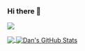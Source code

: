 ### Hi there 👋

<!--
**mukanov8/mukanov8** is a ✨ _special_ ✨ repository because its `README.md` (this file) appears on your GitHub profile.

Here are some ideas to get you started:

- 🔭 I’m currently working on ...
- 🌱 I’m currently learning ...
- 👯 I’m looking to collaborate on ...
- 🤔 I’m looking for help with ...
- 💬 Ask me about ...
- 📫 How to reach me: ...
- 😄 Pronouns: ...
- ⚡ Fun fact: ...
-->

[![](https://github-readme-stats.vercel.app/api?username=mukanov8)](https://github.com/mukanov8/mukanov8)

<a href="https://github.com/mukanov8/mukanov8">
  <img align="center" src="https://github-readme-stats.vercel.app/api/top-langs/?username=mukanov8&hide=html&bg_color=031a1f&title_color=bdddff&text_color=44a7c4&icon_color=0e6b7f" />
</a>

<a href="https://github.com/mukanov8/mukanov8">
  <img align="center" src="https://github-readme-stats.vercel.app/api?username=mukanov8&show_icons=true&show_owner=true&line_height=27&count_private=true&include_all_commits=true&title_color=bdddff&text_color=1cd6ff&icon_color=ef8539&bg_color=031a1f" alt="Dan's GitHub Stats" />
</a>

